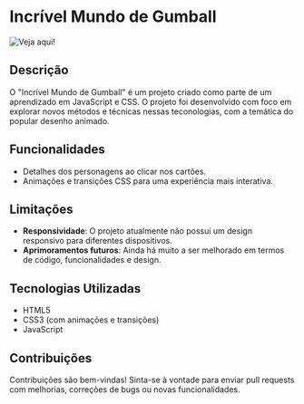 # Incrível Mundo de Gumball

![Veja aqui!](https://kappsdevs.github.io/Incrivel-mundo-de-Gumball/)

## Descrição

O "Incrível Mundo de Gumball" é um projeto criado como parte de um aprendizado em JavaScript e CSS. O projeto foi desenvolvido com foco em explorar novos métodos e técnicas nessas teconologias, com a temática do popular desenho animado.

## Funcionalidades

- Detalhes dos personagens ao clicar nos cartões.
- Animações e transições CSS para uma experiência mais interativa.

## Limitações

- **Responsividade**: O projeto atualmente não possui um design responsivo para diferentes dispositivos.
- **Aprimoramentos futuros**: Ainda há muito a ser melhorado em termos de código, funcionalidades e design.


## Tecnologias Utilizadas

- HTML5
- CSS3 (com animações e transições)
- JavaScript

## Contribuições

Contribuições são bem-vindas! Sinta-se à vontade para enviar pull requests com melhorias, correções de bugs ou novas funcionalidades.

